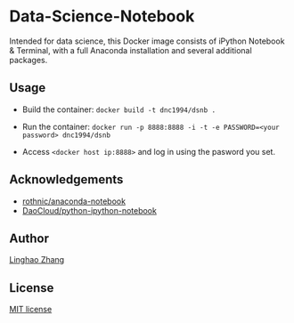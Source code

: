 # Data-Science-Notebook

Intended for data science, this Docker image consists of iPython Notebook & Terminal, with a full Anaconda installation and several additional packages.

## Usage

- Build the container: `docker build -t dnc1994/dsnb .`

- Run the container: `docker run -p 8888:8888 -i -t -e PASSWORD=<your password> dnc1994/dsnb`

- Access `<docker host ip:8888>` and log in using the pasword you set.

## Acknowledgements

- [rothnic/anaconda-notebook](https://github.com/rothnic/anaconda-notebook)
- [DaoCloud/python-ipython-notebook](https://github.com/DaoCloud/python-ipython-notebook)

## Author
[Linghao Zhang](https://github.com/dnc1994)

## License
[MIT license](https://github.com/dnc1994/Data-Science-Notebook/blob/master/LICENSE)
